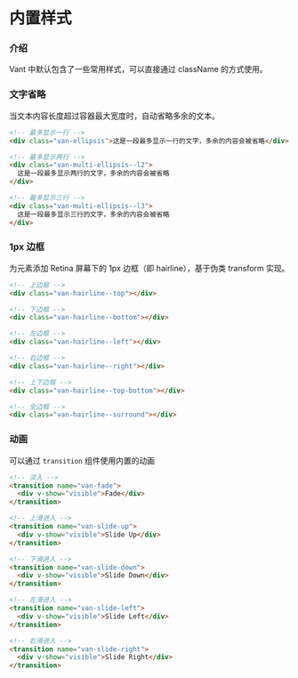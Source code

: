 # 内置样式

### 介绍

Vant 中默认包含了一些常用样式，可以直接通过 className 的方式使用。

### 文字省略

当文本内容长度超过容器最大宽度时，自动省略多余的文本。

```html
<!-- 最多显示一行 -->
<div class="van-ellipsis">这是一段最多显示一行的文字，多余的内容会被省略</div>

<!-- 最多显示两行 -->
<div class="van-multi-ellipsis--l2">
  这是一段最多显示两行的文字，多余的内容会被省略
</div>

<!-- 最多显示三行 -->
<div class="van-multi-ellipsis--l3">
  这是一段最多显示三行的文字，多余的内容会被省略
</div>
```

### 1px 边框

为元素添加 Retina 屏幕下的 1px 边框（即 hairline），基于伪类 transform 实现。

```html
<!-- 上边框 -->
<div class="van-hairline--top"></div>

<!-- 下边框 -->
<div class="van-hairline--bottom"></div>

<!-- 左边框 -->
<div class="van-hairline--left"></div>

<!-- 右边框 -->
<div class="van-hairline--right"></div>

<!-- 上下边框 -->
<div class="van-hairline--top-bottom"></div>

<!-- 全边框 -->
<div class="van-hairline--surround"></div>
```

### 动画

可以通过 `transition` 组件使用内置的动画

```html
<!-- 淡入 -->
<transition name="van-fade">
  <div v-show="visible">Fade</div>
</transition>

<!-- 上滑进入 -->
<transition name="van-slide-up">
  <div v-show="visible">Slide Up</div>
</transition>

<!-- 下滑进入 -->
<transition name="van-slide-down">
  <div v-show="visible">Slide Down</div>
</transition>

<!-- 左滑进入 -->
<transition name="van-slide-left">
  <div v-show="visible">Slide Left</div>
</transition>

<!-- 右滑进入 -->
<transition name="van-slide-right">
  <div v-show="visible">Slide Right</div>
</transition>
```
